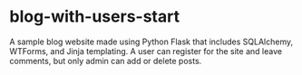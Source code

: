 # blog-with-users-start
A sample blog website made using Python Flask that includes SQLAlchemy, WTForms, and Jinja templating. A user can register for the site and leave comments, but only admin can add or delete posts.
